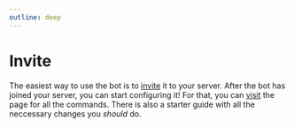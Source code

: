 ```yaml
---
outline: deep
---
```


# Invite
The easiest way to use the bot is to [invite](https://discordapp.com/oauth2/authorize?client_id=1108279646165942363&scope=bot&permissions=1100048526544) it to your server. After the bot has joined your server, you can start configuring it! For that, you can [visit](/commands/overview) the page for all the commands. There is also a starter guide with all the neccessary changes you _should_ do.
